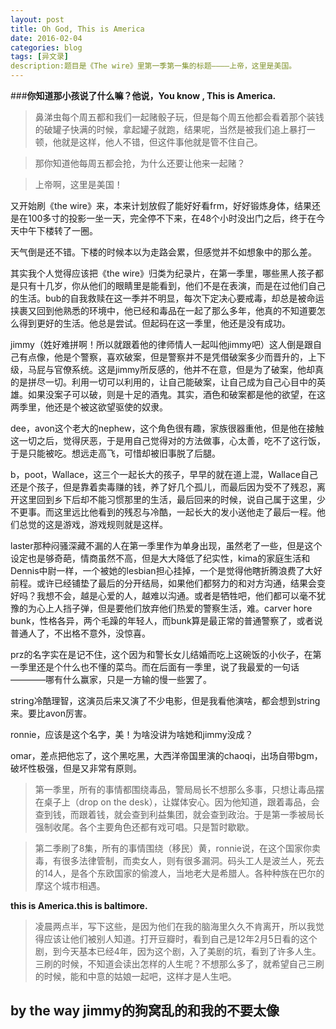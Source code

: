 ```yaml
---
layout: post
title: Oh God, This is America
date: 2016-02-04
categories: blog
tags: [异文录]
description:题目是《The wire》里第一季第一集的标题————上帝，这里是美国。
---
```


###**你知道那小孩说了什么嘛？他说，You know , This is America.**

>鼻涕虫每个周五都和我们一起赌骰子玩，但是每个周五他都会看着那个装钱的破罐子快满的时候，拿起罐子就跑，结果呢，当然是被我们追上暴打一顿，他就是这样，他人不错，但这件事他就是管不住自己。

>那你知道他每周五都会抢，为什么还要让他来一起赌？

>上帝啊，这里是美国！ 

又开始刷《the wire》来，本来计划放假了能好好看frm，好好锻炼身体，结果还是在100多寸的投影一坐一天，完全停不下来，在48个小时没出门之后，终于在今天中午下楼转了一圈。

天气倒是还不错。下楼的时候本以为走路会累，但感觉并不如想象中的那么差。

其实我个人觉得应该把《the wire》归类为纪录片，在第一季里，哪些黑人孩子都是只有十几岁，你从他们的眼睛里是能看到，他们不是在表演，而是在过他们自己的生活。bub的自我救赎在这一季并不明显，每次下定决心要戒毒，却总是被命运挟裹又回到他熟悉的环境中，他已经和毒品在一起了那么多年，他真的不知道要怎么得到更好的生活。他总是尝试。但起码在这一季里，他还是没有成功。

jimmy（姓好难拼啊！所以就跟着他的律师情人一起叫他jimmy吧）这人倒是跟自己有点像，他是个警察，喜欢破案，但是警察并不是凭借破案多少而晋升的，上下级，马屁与官僚系统。这是jimmy所反感的，他并不在意，但是为了破案，他却真的是拼尽一切。利用一切可以利用的，让自己能破案，让自己成为自己心目中的英雄。如果没案子可以破，则是十足的酒鬼。其实，酒色和破案都是他的欲望，在这两季里，他还是个被这欲望驱使的奴隶。

dee，avon这个老大的nephew，这个角色很有趣，家族很器重他，但是他在接触这一切之后，觉得厌恶，于是用自己觉得对的方法做事，心太善，吃不了这行饭，于是只能被吃。想远走高飞，可惜却被旧事脱了后腿。

b，poot，Wallace，这三个一起长大的孩子，早早的就在道上混，Wallace自己还是个孩子，但是靠着卖毒赚的钱，养了好几个孤儿，而最后因为受不了残忍，离开这里回到乡下后却不能习惯那里的生活，最后回来的时候，说自己属于这里，少不更事。而这里远比他看到的残忍与冷酷，一起长大的发小送他走了最后一程。他们总觉的这是游戏，游戏规则就是这样。

laster那种闷骚深藏不漏的人在第一季里作为单身出现，虽然老了一些，但是这个设定也是够奇葩，情商虽然不高，但是大大降低了纪实性，kima的家庭生活和Dennis中尉一样，一个被她的lesbian担心挂掉，一个是觉得他瞎折腾浪费了大好前程。或许已经铺垫了最后的分开结局，如果他们都努力的和对方沟通，结果会变好吗？我想不会，越是心爱的人，越难以沟通。或者是牺牲吧，他们都可以毫不犹豫的为心上人挡子弹，但是要他们放弃他们热爱的警察生活，难。carver hore bunk，性格各异，两个毛躁的年轻人，而bunk算是最正常的普通警察了，或者说普通人了，不出格不意外，没惊喜。

prz的名字实在是记不住，这个因为和警长女儿结婚而吃上这碗饭的小伙子，在第一季里还是个什么也不懂的菜鸟。而在后面有一季里，说了我最爱的一句话————哪有什么赢家，只是一方输的慢一些罢了。

string冷酷理智，这演员后来又演了不少电影，但是我看他演啥，都会想到string来。要比avon厉害。

ronnie，应该是这个名字，美！为啥没讲为啥她和jimmy没成？

omar，差点把他忘了，这个黑吃黑，大西洋帝国里演的chaoqi，出场自带bgm，破坏性极强，但是又非常有原则。

>第一季里，所有的事情都围绕毒品，警局局长不想那么多事，只想让毒品摆在桌子上（drop on the desk），让媒体安心。因为他知道，跟着毒品，会查到钱，而跟着钱，就会查到利益集团，就会查到政治。于是第一季被局长强制收尾。各个主要角色还都有戏可唱。只是暂时歇歇。

>第二季刷了8集，所有的事情围绕（移民）黄，ronnie说，在这个国家你卖毒，有很多法律管制，而卖女人，则有很多漏洞。码头工人是波兰人，死去的14人，是各个东欧国家的偷渡人，当地老大是希腊人。各种种族在巴尔的摩这个城市相遇。

**this is America.this is baltimore.**




>凌晨两点半，写下这些，是因为他们在我的脑海里久久不肯离开，所以我觉得应该让他们被别人知道。打开豆瓣时，看到自己是12年2月5日看的这个剧，到今天基本已经4年，因为这个剧，入了美剧的坑，看到了许多人生。三刷的时候，不知道会读出怎样的人生呢？不想那么多了，就希望自己三刷的时候，能和中意的姑娘一起吧，这样才是人生吧。

**by the way jimmy的狗窝乱的和我的不要太像**
----


